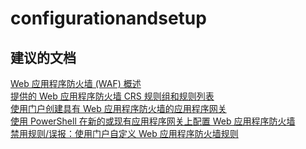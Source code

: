 <properties
    pageTitle="configurationandsetup"
    description="configurationandsetup"
    service="microsoft.network"
    resource="applicationgateways"
    authors="radwiv"
    displayOrder=""
    selfHelpType="generic"
    supportTopicIds="32565736"
    resourceTags=""
    productPesIds="15922"
    cloudEnvironments="public"
/>


# <a name="configurationandsetup"></a>configurationandsetup

## <a name="recommended-documents"></a>**建议的文档**

[Web 应用程序防火墙 (WAF) 概述](https://docs.microsoft.com/azure/application-gateway/application-gateway-web-application-firewall-overview)<br>
[提供的 Web 应用程序防火墙 CRS 规则组和规则列表](https://docs.microsoft.com/azure/application-gateway/application-gateway-crs-rulegroups-rules)<br>
[使用门户创建具有 Web 应用程序防火墙的应用程序网关](https://docs.microsoft.com/azure/application-gateway/application-gateway-web-application-firewall-portal)<br>
[使用 PowerShell 在新的或现有应用程序网关上配置 Web 应用程序防火墙](https://docs.microsoft.com/azure/application-gateway/application-gateway-web-application-firewall-powershell)<br>
[禁用规则/误报：使用门户自定义 Web 应用程序防火墙规则](https://docs.microsoft.com/azure/application-gateway/application-gateway-customize-waf-rules-portal)

